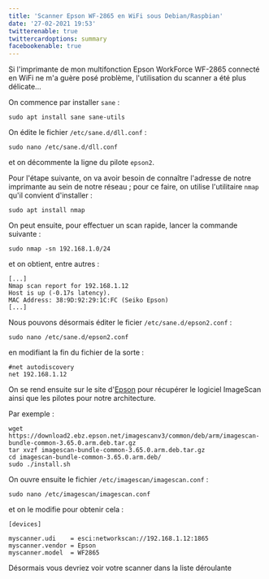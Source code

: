 ```yaml
---
title: 'Scanner Epson WF-2865 en WiFi sous Debian/Raspbian'
date: '27-02-2021 19:53'
twitterenable: true
twittercardoptions: summary
facebookenable: true
---
```


Si l'imprimante de mon multifonction Epson WorkForce WF-2865 connecté en WiFi ne m'a guère posé problème, l'utilisation du scanner a été plus délicate...     

On commence par installer `sane`&nbsp;:

```shell
sudo apt install sane sane-utils
```

On édite le fichier `/etc/sane.d/dll.conf`&nbsp;:

```shell
sudo nano /etc/sane.d/dll.conf
```

et on décommente la ligne du pilote `epson2`.


Pour l'étape suivante, on va avoir besoin de connaître l'adresse de notre imprimante au sein de notre réseau&nbsp;; pour ce faire, on utilise l'utilitaire `nmap` qu'il convient d'installer&nbsp;:

```shell
sudo apt install nmap
```

On peut ensuite, pour effectuer un scan rapide, lancer la commande suivante&nbsp;:

```shell
sudo nmap -sn 192.168.1.0/24
```

et on obtient, entre autres&nbsp;:

```shell
[...]
Nmap scan report for 192.168.1.12
Host is up (-0.17s latency).
MAC Address: 38:9D:92:29:1C:FC (Seiko Epson)
[...]
```

Nous pouvons désormais éditer le ficier `/etc/sane.d/epson2.conf`&nbsp;:

```shell
sudo nano /etc/sane.d/epson2.conf
```

en modifiant la fin du fichier de la sorte&nbsp;:

```
#net autodiscovery
net 192.168.1.12
```


On se rend ensuite sur le site d'[Epson](https://support.epson.net/linux/en/imagescanv3.php) pour récupérer le logiciel ImageScan ainsi que les pilotes pour notre architecture.

Par exemple&nbsp;:

```shell
wget https://download2.ebz.epson.net/imagescanv3/common/deb/arm/imagescan-bundle-common-3.65.0.arm.deb.tar.gz
tar xvzf imagescan-bundle-common-3.65.0.arm.deb.tar.gz
cd imagescan-bundle-common-3.65.0.arm.deb/
sudo ./install.sh
```

On ouvre ensuite le fichier `/etc/imagescan/imagescan.conf`&nbsp;:

```shell
sudo nano /etc/imagescan/imagescan.conf 
```

et on le modifie pour obtenir cela&nbsp;:

```
[devices]

myscanner.udi    = esci:networkscan://192.168.1.12:1865
myscanner.vendor = Epson
myscanner.model  = WF2865
```

Désormais vous devriez voir votre scanner dans la liste déroulante 